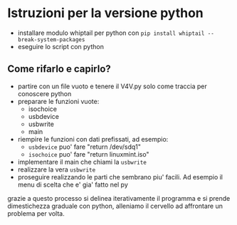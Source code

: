 # Istruzioni per la versione python #
- installare modulo whiptail per python con `pip install whiptail --break-system-packages`
- eseguire lo script con python

## Come rifarlo e capirlo? ##
- partire con un file vuoto e tenere il V4V.py solo come traccia per conoscere python
- preparare le funzioni vuote:
  - isochoice
  - usbdevice
  - usbwrite
  - main
- riempire le funzioni con dati prefissati, ad esempio:
  - `usbdevice` puo' fare "return /dev/sdq1"
  - `isochoice` puo' fare "return linuxmint.iso"
- implementare il main che chiami la `usbwrite`
- realizzare la vera `usbwrite`
- proseguire realizzando le parti che sembrano piu' facili. Ad esempio il menu di scelta che e' gia' fatto nel py

grazie a questo processo si delinea iterativamente il programma e si prende dimestichezza graduale con python,
alleniamo il cervello ad affrontare un problema per volta.

